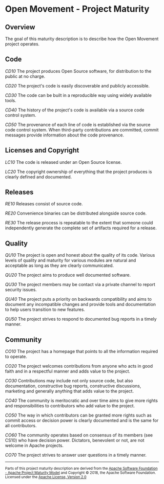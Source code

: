 # Open Movement - Project Maturity

## Overview

The goal of this maturity description is to describe how the Open Movement project operates. 


## Code

*CD10* The project produces Open Source software, for distribution to the public at no charge.

*CD20* The project's code is easily discoverable and publicly accessible.

*CD30* The code can be built in a reproducible way using widely available tools. 

*CD40* The history of the project's code is available via a source code control system. 

*CD50* The provenance of each line of code is established via the source code control system. When third-party contributions are committed, commit messages provide information about the code provenance.


## Licenses and Copyright

*LC10* The code is released under an Open Source license. 

*LC20* The copyright ownership of everything that the project produces is clearly defined and documented.


## Releases

*RE10* Releases consist of source code.

*RE20* Convenience binaries can be distributed alongside source code.

*RE30* The release process is repeatable to the extent that someone could independently generate the complete set of artifacts required for a release. 


## Quality

*QU10* The project is open and honest about the quality of its code. Various levels of quality and maturity for various modules are natural and acceptable as long as they are clearly communicated. 

*QU20* The project aims to produce well documented software.

*QU30* The project members may be contact via a private channel to report security issues.

*QU40* The project puts a priority on backwards compatibility and aims to document any incompatible changes and provide tools and documentation to help users transition to new features. 

*QU50* The project strives to respond to documented bug reports in a timely manner. 


## Community

*CO10* The project has a homepage that points to all the information required to operate. 

*CO20* The project welcomes contributions from anyone who acts in good faith and in a respectful manner and adds value to the project. 

*CO30* Contributions may include not only source code, but also documentation, constructive bug reports, constructive discussions, marketing and generally anything that adds value to the project. 

*CO40* The community is meritocratic and over time aims to give more rights and responsibilities to contributors who add value to the project. 

*CO50* The way in which contributors can be granted more rights such as commit access or decision power is clearly documented and is the same for all contributors. 

*CO60* The community operates based on consensus of its members (see CS10) who have decision power. Dictators, benevolent or not, are not welcome in Apache projects. 

*CO70* The project strives to answer user questions in a timely manner. 


---

<small>Parts of this project maturity description are derived from the [Apache Software Foundation - Apache Project Maturity Model](https://community.apache.org/apache-way/apache-project-maturity-model.html) and Copyright &copy; 2018, the Apache Software Foundation. Licensed under the [Apache License, Version 2.0](http://www.apache.org/licenses/LICENSE-2.0)</small>
